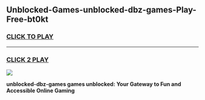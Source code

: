 
## Unblocked-Games-unblocked-dbz-games-Play-Free-bt0kt
<h3>
<a href="https://premium76.site?title=unblocked-dbz-games&ref=23A">CLICK TO PLAY</a></h3>
<hr>

<h3>
<a href="https://premium76.site?title=unblocked-dbz-games&ref=23A">CLICK 2 PLAY</a>
  
</h3>

<a href="https://premium76.site?title=unblocked-dbz-games&ref=23A"><img src="https://clearcache.store/games.png"></a>


**unblocked-dbz-games games unblocked: Your Gateway to Fun and Accessible Online Gaming**

